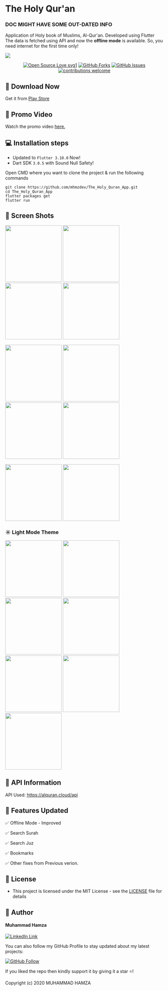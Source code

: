 # The Holy Qur'an
### DOC MIGHT HAVE SOME OUT-DATED INFO

Application of Holy book of Muslims, Al-Qur'an. Developed using Flutter
The data is fetched using API and now the **offline mode** is available. So, you need internet for the first time only!

<img src="https://user-images.githubusercontent.com/43790152/163690699-e5a08def-5b9b-49f2-93d4-7f3ff5ee1862.png">

<div align="center">

[![Open Source Love svg1](https://badges.frapsoft.com/os/v1/open-source.svg?v=103)](#)
[![GitHub Forks](https://img.shields.io/github/forks/saadhaxxan/Car_Game_Python_Pygame.svg?style=social&label=Fork&maxAge=2592000)](https://github.com/m-hamzashakeel/The_Holy_Quran_App/fork)
[![GitHub Issues](https://img.shields.io/github/issues/saadhaxxan/Car_Game_Python_Pygame.svg?style=flat&label=Issues&maxAge=2592000)](https://github.com/m-hamzashakeel/The_Holy_Quran_App/issues)
[![contributions welcome](https://img.shields.io/badge/contributions-welcome-brightgreen.svg?style=flat&label=Contributions&colorA=red&colorB=black	)](#)

</div>

## 📁 Download Now

Get it from <a href="https://play.google.com/store/apps/details?id=com.hmz.al_quran">Play Store</a>

## 🎥 Promo Video

Watch the promo video <a href="https://www.youtube.com/watch?v=ghD5H9TF9sU&ab_channel=HappyFluttering">here.</a>

## 💻 Installation steps

- Updated to `Flutter 3.10.0` Now!
- Dart SDK `3.0.5` with Sound Null Safety!

Open CMD where you want to clone the project & run the following commands

```
git clone https://github.com/mhmzdev/The_Holy_Quran_App.git
cd The_Holy_Quran_App
flutter packages get
flutter run
```

## 📱 Screen Shots

<img src="https://user-images.githubusercontent.com/43790152/115233270-1c961780-a131-11eb-9dcd-16338c78f222.gif" width=180> <img src="https://user-images.githubusercontent.com/43790152/115108730-73fa8300-9f8b-11eb-9001-2c57b12e059d.jpg" width=180> <img src="https://user-images.githubusercontent.com/43790152/115233367-3f283080-a131-11eb-98e1-247dd43cf8ef.gif" width=180> <img src="https://user-images.githubusercontent.com/43790152/115233411-4f401000-a131-11eb-91fb-d355fca4ae38.gif" width=180>

<img src="https://user-images.githubusercontent.com/43790152/115233478-64b53a00-a131-11eb-88a2-88284cce1769.gif" width=180> <img src="https://user-images.githubusercontent.com/43790152/115233470-60891c80-a131-11eb-9057-c177509d2f0c.gif" width=180> <img src="https://user-images.githubusercontent.com/43790152/115233480-667efd80-a131-11eb-8dfb-adff08cfc463.gif" width=180> <img src="https://user-images.githubusercontent.com/43790152/115233600-8b737080-a131-11eb-8ee5-bed207a234cc.gif" width=180>

<img src="https://user-images.githubusercontent.com/43790152/115108661-1cf4ae00-9f8b-11eb-8947-2cbfae98016e.jpg" width=180> <img src="https://user-images.githubusercontent.com/43790152/115108613-da32d600-9f8a-11eb-88dd-057b1304631a.jpg" width=180> 

### ☀ Light Mode Theme

<img src="https://user-images.githubusercontent.com/43790152/115233109-f40e1d80-a130-11eb-8c3a-ac3e2686dbad.gif" width=180> <img src="https://user-images.githubusercontent.com/43790152/115233686-a7771200-a131-11eb-9502-ba8d63a40157.jpeg" width=180> <img src="https://user-images.githubusercontent.com/43790152/115233677-a5ad4e80-a131-11eb-925c-8adfa04c6876.jpeg" width=180> <img src="https://user-images.githubusercontent.com/43790152/115233689-a80fa880-a131-11eb-888e-e5d97424f9f2.jpeg" width=180> <img src="https://user-images.githubusercontent.com/43790152/115233684-a6de7b80-a131-11eb-86cd-7d3ca74fcd79.jpeg" width=180> <img src="https://user-images.githubusercontent.com/43790152/115233681-a645e500-a131-11eb-8e85-10343086412e.jpeg" width=180> <img src="https://user-images.githubusercontent.com/43790152/115233695-a8a83f00-a131-11eb-9bed-202292be47e7.jpeg" width=180> 


## 🔗 API Information

API Used: https://alquran.cloud/api

## 🎯 Features Updated

✅ Offline Mode - Improved

✅ Search Surah

✅ Search Juz

✅ Bookmarks

✅ Other fixes from Previous verion.

## 🔑 License
- This project is licensed under the MIT License - see the [LICENSE](LICENSE.md) file for details

## 🧑 Author

#### Muhammad Hamza
[![LinkedIn Link](https://img.shields.io/badge/Connect-Hamza-blue.svg?logo=linkedin&longCache=true&style=social&label=Connect
)](https://www.linkedin.com/in/mhmzdev)

You can also follow my GitHub Profile to stay updated about my latest projects:

[![GitHub Follow](https://img.shields.io/badge/Connect-Hamza-blue.svg?logo=Github&longCache=true&style=social&label=Follow)](https://github.com/m-hamzashakeel)

If you liked the repo then kindly support it by giving it a star ⭐!

Copyright (c) 2020 MUHAMMAD HAMZA
